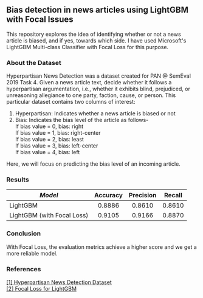 ## Bias detection in news articles using LightGBM with Focal Issues
This repository explores the idea of identifying whether or not a news article is biased, and if yes, towards which side.
I have used Microsoft's LightGBM Multi-class Classifier with Focal Loss for this purpose.

### About the Dataset
Hyperpartisan News Detection was a dataset created for PAN @ SemEval 2019 Task 4. Given a news article text, decide whether it follows a hyperpartisan argumentation, i.e., whether it exhibits blind, prejudiced, or unreasoning allegiance to one party, faction, cause, or person.
This particular dataset contains two columns of interest:
1. Hyperpartisan: Indicates whether a news article is biased or not
2. Bias: Indicates the bias level of the article as follows- <br />
If bias value = 0, bias: right <br />
If bias value = 1, bias: right-center <br />
If bias value = 2, bias: least <br />
If bias value = 3, bias: left-center <br />
If bias value = 4, bias: left <br />

Here, we will focus on predicting the bias level of an incoming article.

### Results
| **_Model_**                     | Accuracy | Precision | Recall |
|---------------------------------|:--------:|:---------:|:------:|
| LightGBM                        | 0.8886   | 0.8610    | 0.8610 | 
| LightGBM (with Focal Loss)      | 0.9105   | 0.9166    | 0.8870 | 

### Conclusion
With Focal Loss, the evaluation metrics achieve a higher score and we get a more reliable model.

### References
[[1] Hyperpartisan News Detection Dataset](https://huggingface.co/datasets/hyperpartisan_news_detection) <br />
[[2] Focal Loss for LightGBM](https://maxhalford.github.io/blog/lightgbm-focal-loss/)
